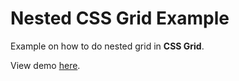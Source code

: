 # Nested CSS Grid Example

Example on how to do nested grid in **CSS Grid**.

View demo [here](https://davinaleong.github.io/example-css-grid-nested/).
